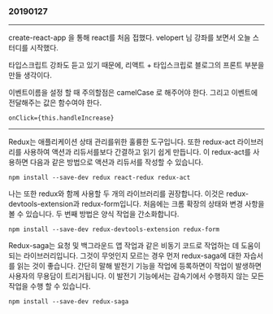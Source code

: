 ### 20190127
---

create-react-app 을 통해 react를 처음 접했다.
velopert 님 강좌를 보면서 오늘 스터디를 시작했다.

타입스크립트 강좌도 듣고 있기 때문에, 리액트 + 타입스크립로 블로그의 프론트 부분을 만들 생각이다.

이벤트이름을 설정 할 때 주의할점은 camelCase 로 해주어야 한다.
그리고 이벤트에 전달해주는 값은 함수여야 한다.

```onClick={this.handleIncrease} ```

----

Redux는 애플리케이션 상태 관리를위한 훌륭한 도구입니다.
또한 redux-act 라이브러리를 사용하여 액션과 리듀서를보다
간결하고 읽기 쉽게 만듭니다.
이 redux-act를 사용하면 다음과 같은 방법으로 액션과 리듀서를 작성할 수 있습니다.

```npm install --save-dev redux react-redux redux-act```


나는 또한 redux와 함께 사용할 두 개의 라이브러리를 권장합니다.
이것은 redux-devtools-extension과 redux-form입니다.
처음에는 크롬 확장의 상태와 변경 사항을 볼 수 있습니다.
두 번째 방법은 양식 작업을 간소화합니다.

```npm install --save-dev redux-devtools-extension redux-form```


Redux-saga는 요청 및 백그라운드 앱 작업과 같은 비동기 코드로 작업하는 데 도움이되는 라이브러리입니다.
그것이 무엇인지 모르는 경우 먼저 redux-saga에 대한 자습서를 읽는 것이 좋습니다.
간단히 말해 발전기 기능을 작업에 등록하면이 작업이 발생하면 사용자의 무용담이 트리거됩니다.
이 발전기 기능에서는 감속기에서 수행하지 않는 모든 작업을 수행 할 수 있습니다.

```npm install --save-dev redux-saga```




